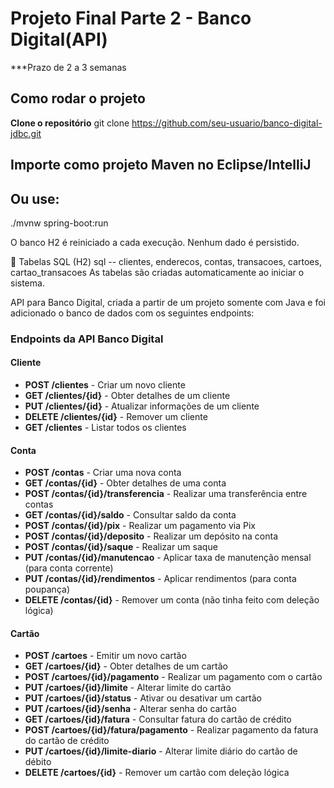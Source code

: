 # Projeto Final Parte 2 - Banco Digital(API)

***Prazo de 2 a 3 semanas

## Como rodar o projeto

**Clone o repositório**
git clone https://github.com/seu-usuario/banco-digital-jdbc.git

## Importe como projeto Maven no Eclipse/IntelliJ
## Ou use:
./mvnw spring-boot:run

O banco H2 é reiniciado a cada execução. Nenhum dado é persistido.

📄 Tabelas SQL (H2)
sql
-- clientes, enderecos, contas, transacoes, cartoes, cartao_transacoes
As tabelas são criadas automaticamente ao iniciar o sistema.

API para Banco Digital, criada a partir de um projeto somente com Java e foi adicionado o banco de dados com os
seguintes endpoints:
### Endpoints da API Banco Digital
#### Cliente
- **POST /clientes** - Criar um novo cliente
- **GET /clientes/{id}** - Obter detalhes de um cliente
- **PUT /clientes/{id}** - Atualizar informações de um cliente
- **DELETE /clientes/{id}** - Remover um cliente
- **GET /clientes** - Listar todos os clientes
  
#### Conta
- **POST /contas** - Criar uma nova conta
- **GET /contas/{id}** - Obter detalhes de uma conta
- **POST /contas/{id}/transferencia** - Realizar uma transferência entre contas
- **GET /contas/{id}/saldo** - Consultar saldo da conta
- **POST /contas/{id}/pix** - Realizar um pagamento via Pix
- **POST /contas/{id}/deposito** - Realizar um depósito na conta
- **POST /contas/{id}/saque** - Realizar um saque
- **PUT /contas/{id}/manutencao** - Aplicar taxa de manutenção mensal (para conta
corrente)
- **PUT /contas/{id}/rendimentos** - Aplicar rendimentos (para conta poupança)
- **DELETE /contas/{id}** - Remover um conta (não tinha feito com deleção lógica)


#### Cartão
- **POST /cartoes** - Emitir um novo cartão
- **GET /cartoes/{id}** - Obter detalhes de um cartão
- **POST /cartoes/{id}/pagamento** - Realizar um pagamento com o cartão
- **PUT /cartoes/{id}/limite** - Alterar limite do cartão
- **PUT /cartoes/{id}/status** - Ativar ou desativar um cartão
- **PUT /cartoes/{id}/senha** - Alterar senha do cartão
- **GET /cartoes/{id}/fatura** - Consultar fatura do cartão de crédito
- **POST /cartoes/{id}/fatura/pagamento** - Realizar pagamento da fatura do cartão
de crédito
- **PUT /cartoes/{id}/limite-diario** - Alterar limite diário do cartão de débito
- **DELETE /cartoes/{id}** - Remover um cartão com deleção lógica
